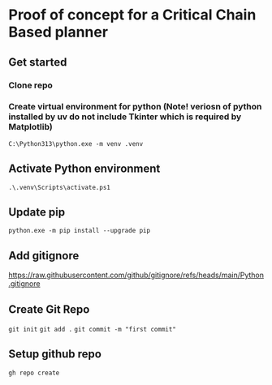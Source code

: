 # Proof of concept for a Critical Chain Based planner

## Get started

### Clone repo

### Create virtual environment for python (Note! veriosn of python installed by uv do not include Tkinter which is required by Matplotlib)
`C:\Python313\python.exe -m venv .venv`

## Activate Python environment
`.\.venv\Scripts\activate.ps1`

## Update pip
`python.exe -m pip install --upgrade pip`

## Add gitignore

https://raw.githubusercontent.com/github/gitignore/refs/heads/main/Python.gitignore

## Create Git Repo

`git init`
`git add .`
`git commit -m "first commit"`

## Setup github repo

`gh repo create`
